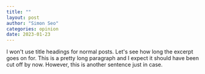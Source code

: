 ```yaml
---
title: ""
layout: post
author: "Simon Seo"
categories: opinion
date: 2023-01-23
---
```


I won't use title headings for normal posts. Let's see how long the excerpt goes on for. This is a pretty long paragraph and I expect it should have been cut off by now. However, this is another sentence just in case.

<!-- excerpt_separator -->


